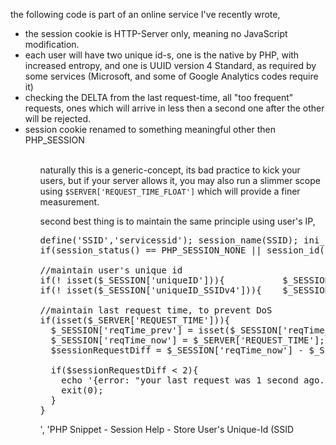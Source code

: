the following code is part of an online service I've recently wrote,
<ul>
<li>
the session cookie is HTTP-Server only, meaning no JavaScript modification.
</li>
<li>
each user will have two unique id-s, one is the native by PHP, with increased entropy, and one is UUID version 4 Standard, as required by some services (Microsoft, and some of Google Analytics codes require it)
</li>
<li>
checking the DELTA from the last request-time, all "too frequent" requests, ones which will arrive in less then a second one after the other will be rejected.
</li>
<li>
session cookie renamed to something meaningful other then PHP_SESSION
</li>
<ul>

<br/>
naturally this is a generic-concept, its bad practice to kick your users, but if your server allows it, you may also run a slimmer scope using <code>$SERVER['REQUEST_TIME_FLOAT']</code> which will provide a finer measurement.

second best thing is to maintain the same principle using user's IP, 


<pre>
define('SSID','servicessid'); session_name(SSID); ini_set('session.cookie_httponly',1); 
if(session_status() == PHP_SESSION_NONE || session_id() == ''){session_start(); } 

//maintain user's unique id
if(! isset($_SESSION['uniqueID'])){           $_SESSION['uniqueID'] = uniqid('',true); } //session unique id
if(! isset($_SESSION['uniqueID_SSIDv4'])){    $_SESSION['uniqueID_UUIDv4'] = sprintf('%04x%04x-%04x-%04x-%04x-%04x%04x%04x',mt_rand(0,0xffff),mt_rand(0,0xffff),mt_rand(0,0xffff),mt_rand(0,0x0fff)|0x4000,mt_rand(0,0x3fff)|0x8000,mt_rand(0,0xffff),mt_rand(0,0xffff),mt_rand(0,0xffff)) } //session unique id

//maintain last request time, to prevent DoS
if(isset($_SERVER['REQUEST_TIME'])){
  $_SESSION['reqTime_prev'] = isset($_SESSION['reqTime_now']) ? $_SESSION['reqTime_now'] : 0;
  $_SESSION['reqTime_now'] = $_SERVER['REQUEST_TIME'];
  $sessionRequestDiff = $_SESSION['reqTime_now'] - $_SESSION['reqTime_prev'];

  if($sessionRequestDiff < 2){
    echo '{error: "your last request was 1 second ago. please take it easy..}';
    exit(0);
  }
}
</pre>', 'PHP Snippet - Session Help - Store User's Unique-Id (SSID